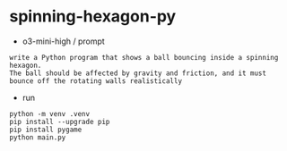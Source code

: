 # spinning-hexagon-py

- o3-mini-high / prompt
```
write a Python program that shows a ball bouncing inside a spinning hexagon. 
The ball should be affected by gravity and friction, and it must bounce off the rotating walls realistically
```

- run
```
python -m venv .venv
pip install --upgrade pip
pip install pygame
python main.py
```